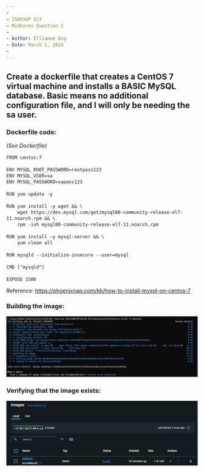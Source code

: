 ```yaml
---
-
- ISDEVOP S17
- Midterms Question 2
-
- Author: Elliamae Ang
- Date: March 1, 2024
-
---
```


## Create a dockerfile that creates a CentOS 7 virtual machine and installs a BASIC MySQL database. Basic means no additional configuration file, and I will only be needing the sa user.

### Dockerfile code:

_(See Dockerfile)_

```
FROM centos:7

ENV MYSQL_ROOT_PASSWORD=rootpass123
ENV MYSQL_USER=sa
ENV MYSQL_PASSWORD=sapass123

RUN yum update -y

RUN yum install -y wget && \
    wget https://dev.mysql.com/get/mysql80-community-release-el7-11.noarch.rpm && \
    rpm -ivh mysql80-community-release-el7-11.noarch.rpm

RUN yum install -y mysql-server && \
    yum clean all

RUN mysqld --initialize-insecure --user=mysql

CMD ["mysqld"]

EXPOSE 3306
```

Reference: https://phoenixnap.com/kb/how-to-install-mysql-on-centos-7

### Building the image:

![Docker Build](images/DockerBuild.png)

### Verifying that the image exists:

![Docker Image](images/DockerImages.png)
